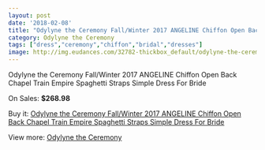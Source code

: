 ```yaml
---
layout: post
date: '2018-02-08'
title: "Odylyne the Ceremony Fall/Winter 2017 ANGELINE Chiffon Open Back Chapel Train Empire Spaghetti Straps Simple Dress For Bride"
category: Odylyne the Ceremony
tags: ["dress","ceremony","chiffon","bridal","dresses"]
image: http://img.eudances.com/32782-thickbox_default/odylyne-the-ceremony-fall-winter-2017-angeline-chiffon-open-back-chapel-train-empire-spaghetti-straps-simple-dress-for-bride.jpg
---
```

Odylyne the Ceremony Fall/Winter 2017 ANGELINE Chiffon Open Back Chapel Train Empire Spaghetti Straps Simple Dress For Bride

On Sales: **$268.98**
<a href="https://www.eudances.com/en/odylyne-the-ceremony/10125-odylyne-the-ceremony-fall-winter-2017-angeline-chiffon-open-back-chapel-train-empire-spaghetti-straps-simple-dress-for-bride.html"><amp-img layout="responsive" width="600" height="600" src="//img.eudances.com/32782-thickbox_default/odylyne-the-ceremony-fall-winter-2017-angeline-chiffon-open-back-chapel-train-empire-spaghetti-straps-simple-dress-for-bride.jpg" alt="Odylyne the Ceremony Fall/Winter 2017 ANGELINE Chiffon Open Back Chapel Train Empire Spaghetti Straps Simple Dress For Bride 0" /></a>
<a href="https://www.eudances.com/en/odylyne-the-ceremony/10125-odylyne-the-ceremony-fall-winter-2017-angeline-chiffon-open-back-chapel-train-empire-spaghetti-straps-simple-dress-for-bride.html"><amp-img layout="responsive" width="600" height="600" src="//img.eudances.com/32783-thickbox_default/odylyne-the-ceremony-fall-winter-2017-angeline-chiffon-open-back-chapel-train-empire-spaghetti-straps-simple-dress-for-bride.jpg" alt="Odylyne the Ceremony Fall/Winter 2017 ANGELINE Chiffon Open Back Chapel Train Empire Spaghetti Straps Simple Dress For Bride 1" /></a>

Buy it: [Odylyne the Ceremony Fall/Winter 2017 ANGELINE Chiffon Open Back Chapel Train Empire Spaghetti Straps Simple Dress For Bride](https://www.eudances.com/en/odylyne-the-ceremony/10125-odylyne-the-ceremony-fall-winter-2017-angeline-chiffon-open-back-chapel-train-empire-spaghetti-straps-simple-dress-for-bride.html "Odylyne the Ceremony Fall/Winter 2017 ANGELINE Chiffon Open Back Chapel Train Empire Spaghetti Straps Simple Dress For Bride")

View more: [Odylyne the Ceremony](https://www.eudances.com/en/160-odylyne-the-ceremony "Odylyne the Ceremony")